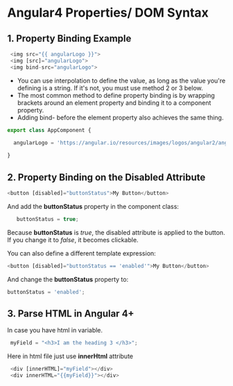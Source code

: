
# Angular4 Properties/ DOM Syntax


## 1.	Property Binding Example
 ```javascript 
  <img src="{{ angularLogo }}">
  <img [src]="angularLogo">
  <img bind-src="angularLogo">
```

- You can use interpolation to define the value, as long as the value you're defining is a string. If it's not, you must use method 2 or 3 below.
- The most common method to define property binding is by wrapping brackets around an element property and binding it to a component property.
- Adding bind- before the element property also achieves the same thing.

```javascript
export class AppComponent {
  
  angularLogo = 'https://angular.io/resources/images/logos/angular2/angular.png';

}
```


## 2.	Property Binding on the Disabled Attribute
```javascript
<button [disabled]="buttonStatus">My Button</button>
```
And add the **buttonStatus** property in the component class:
```javascript
   buttonStatus = true;
```

Because **buttonStatus** is _true_, the disabled attribute is applied to the button. If you change it to _false_, it becomes clickable.

You can also define a different template expression:
```javascript
<button [disabled]="buttonStatus == 'enabled'">My Button</button>
```
And change the **buttonStatus** property to:
```javascript
buttonStatus = 'enabled';
```

## 3. Parse HTML in Angular 4+

In case you have html in variable.
```javascript
 myField = "<h3>I am the heading 3 </h3>";
```

Here in html file just use **innerHtml** attribute
```javascript
 <div [innerHTML]="myField"></div>
 <div innerHTML="{{myField}}"></div>
```
